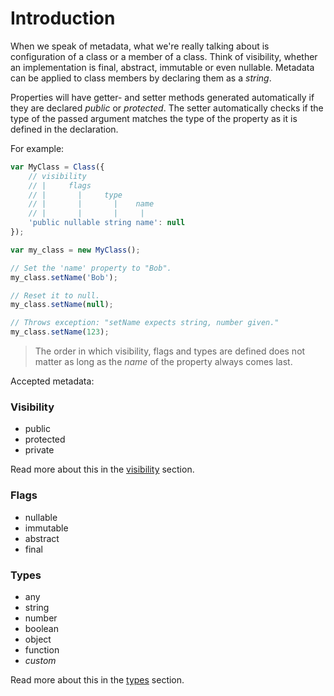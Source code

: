 # Introduction

When we speak of metadata, what we're really talking about is configuration of
a class or a member of a class. Think of visibility, whether an implementation
is final, abstract, immutable or even nullable. Metadata can be applied to
class members by declaring them as a *string*.

Properties will have getter- and setter methods generated automatically if they
are declared *public* or *protected*. The setter automatically checks if the
type of the passed argument matches the type of the property as it is defined
in the declaration.

For example:

```javascript
var MyClass = Class({
    // visibility
    // |     flags
    // |       |     type
    // |       |       |    name
    // |       |       |     |
    'public nullable string name': null
});

var my_class = new MyClass();

// Set the 'name' property to "Bob".
my_class.setName('Bob');

// Reset it to null.
my_class.setName(null);

// Throws exception: "setName expects string, number given."
my_class.setName(123);
```

> The order in which visibility, flags and types are defined does not matter
> as long as the *name* of the property always comes last.

Accepted metadata:

### Visibility

 - public
 - protected
 - private

Read more about this in the [visibility](/meta/visibility) section.

### Flags

 - nullable
 - immutable
 - abstract
 - final
 
### Types

 - any
 - string
 - number
 - boolean
 - object
 - function
 - *custom*

Read more about this in the [types](/meta/types) section.
 